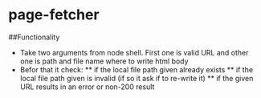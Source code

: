 # page-fetcher

##Functionality
  * Take two arguments from node shell. First one is valid URL and other one is path and file name where to write html body
  * Befor that it check:
    ** if the local file path given already exists
    ** if the local file path given is invalid (if so it ask if to re-write it)
    ** if the given URL results in an error or non-200 result
